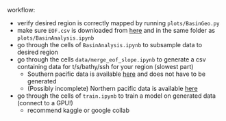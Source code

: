 workflow:

- verify desired region is correctly mapped by running `plots/BasinGeo.py`
- make sure `EOF.csv` is downloaded from [here](https://drive.google.com/file/d/1-YGPfizyawOQCaSsmaQvKdQvuOXGi_0z/view?usp=sharing) and in the same folder as `plots/BasinAnalysis.ipynb`
- go through the cells of `BasinAnalysis.ipynb` to subsample data to desired region
- go through the cells `data/merge_eof_slope.ipynb` to generate a csv containing data for t/s/bathy/ssh for your region (slowest part)
    - Southern pacific data is available [here](https://drive.google.com/file/d/1VlQOzyZ2lFUrUxUxohB1O_GrPJQyX9ZK/view?usp=sharing) and does not have to be generated
    - (Possibly incomplete) Northern pacific data is available [here](https://drive.google.com/file/d/1poGhevvxVS1QyZSODxAN2N1edIF-Ri09/view?usp=sharing)
- go through the cells of `train.ipynb` to train a model on generated data (connect to a GPU!)
    - recommend kaggle or google collab
